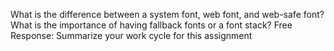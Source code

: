 What is the difference between a system font, web font, and web-safe font?
What is the importance of having fallback fonts or a font stack?
Free Response: Summarize your work cycle for this assignment
